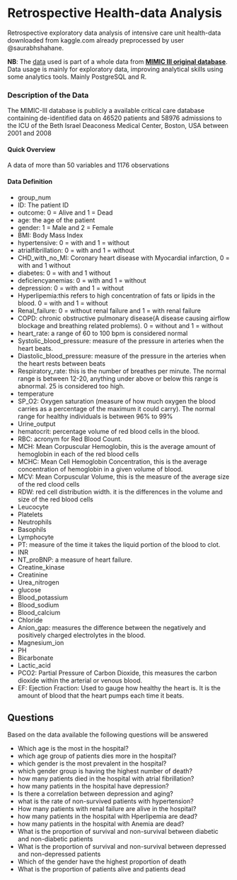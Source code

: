 # Retrospective Health-data Analysis
Retrospective exploratory data analysis of intensive care unit health-data downloaded from kaggle.com already preprocessed by user @saurabhshahane.

**NB**: The [data](https://www.kaggle.com/datasets/saurabhshahane/in-hospital-mortality-prediction) used is part of a whole data from [**MIMIC III original database**](https://www.kaggle.com/datasets/drscarlat/mimic2-original-icu/download?datasetVersionNumber=1). Data usage is mainly for exploratory data, improving analytical skills using some analytics tools. Mainly PostgreSQL and R.
### Description of the Data
The MIMIC-III database is publicly a available critical care database containing de-identified data on 46520 patients and 58976 admissions to the ICU of the Beth Israel Deaconess Medical Center, Boston, USA between 2001 and 2008
#### Quick Overview
A data of more than 50 variables and 1176 observations

#### Data Definition
* group_num
* ID: The patient ID
* outcome: 0 = Alive and 1 = Dead
* age: the age of the patient
* gender: 1 = Male and 2 = Female
* BMI: Body Mass Index
* hypertensive: 0 = with and 1 = without
* atrialfibrillation: 0 = with and 1 = without
* CHD_with_no_MI: Coronary heart disease with Myocardial infarction, 0 = with and 1 without
* diabetes: 0 = with and 1 without
* deficiencyanemias: 0 = with and 1 = without
* depression: 0 = with and 1 = without
* Hyperlipemia:this refers to high concentration of fats or lipids in the blood. 0 = with and 1 = without
* Renal_failure: 0 = without renal failure and 1 = with renal failure
* COPD: chronic obstructive pulmonary disease(A disease causing airflow blockage and breathing related problems). 0 = without and 1 = without
* heart_rate: a range of 60 to 100 bpm is considered normal
* Systolic_blood_pressure: measure of the pressure in arteries when the heart beats.
* Diastolic_blood_pressure: measure of the pressure in the arteries when the heart rests between beats
* Respiratory_rate: this is the number of breathes per minute. The normal range is between 12-20, anything under above or below this range is abnormal. 25 is considered too high.
* temperature
* SP_O2: Oxygen saturation (measure of how much oxygen the blood carries as a percentage of the maximum it could carry). The normal range for healthy individuals is between 96% to 99%
* Urine_output
* hematocrit: percentage volume of red blood cells in the blood.
* RBC: acronym for Red Blood Count.
* MCH: Mean Corpuscular Hemoglobin, this is the average amount of hemoglobin in each of the red blood cells
* MCHC: Mean Cell Hemoglobin Concentration, this is the average concentration of hemoglobin in a given volume of blood.
* MCV: Mean Corpuscular Volume, this is the measure of the average size of the red clood cells
* RDW: red cell distribution width. it is the differences in the volume and size of the red blood cells
* Leucocyte
* Platelets
* Neutrophils
* Basophils
* Lymphocyte
* PT: measure of the time it takes the liquid portion of the blood to clot.
* INR
* NT_proBNP: a measure of heart failure.
* Creatine_kinase
* Creatinine
* Urea_nitrogen
* glucose
* Blood_potassium
* Blood_sodium
* Blood_calcium
* Chloride
* Anion_gap: measures the difference between the negatively and positively charged electrolytes in the blood.
* Magnesium_ion
* PH
* Bicarbonate
* Lactic_acid
* PCO2: Partial Pressure of Carbon Dioxide, this measures the carbon dioxide within the arterial or venous blood.
* EF: Ejection Fraction: Used to gauge how healthy the heart is. It is the amount of blood that the heart pumps each time it beats.

## Questions
Based on the data available the following questions will be answered
- Which age is the most in the hospital?
- which age group of patients dies more in the hospital?
- which gender is the most prevalent in the hospital?
- which gender group is having the highest number of death?
- how many patients died in the hospital with atrial fibrillation?
- how many patients in the hospital have depression?
- Is there a correlation between depression and aging?
- what is the rate of non-survived patients with hypertension?
- How many patients with renal failure are alive in the hospital?
- how many patients in the hospital with Hperlipemia are dead?
- how many patients in the hospital with Anemia are dead?
- What is the proportion of survival and non-survival between diabetic and non-diabetic patients
- What is the proportion of survival and non-survival between depressed and non-depressed patients
- Which of the gender have the highest proportion of death
- What is the proportion of patients alive and patients dead